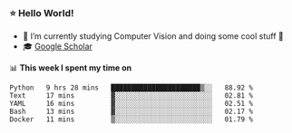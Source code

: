### ⭐️ Hello World!

<!--
**hologerry/hologerry** is a ✨ _special_ ✨ repository because its `README.md` (this file) appears on your GitHub profile.

Here are some ideas to get you started:

- 🔭 I’m currently working and studying on Computer Vision
- 🌱 I’m currently learning at Peking University
- 💬 Ask me about 
- 📫 How to reach me: E-mail
- 😄 Pronouns: he/his
- ⚡ Fun fact: Music is the Power
-->


- 🔭 I’m currently studying Computer Vision and doing some cool stuff 🤖
- 🎓 [Google Scholar](https://scholar.google.com/citations?user=3ykqW9wAAAAJ&hl=en)


📊 **This week I spent my time on**

<!--START_SECTION:waka-->
```text
Python   9 hrs 28 mins   ██████████████████████▒░░   88.92 % 
Text     17 mins         ▓░░░░░░░░░░░░░░░░░░░░░░░░   02.81 % 
YAML     16 mins         ▓░░░░░░░░░░░░░░░░░░░░░░░░   02.51 % 
Bash     13 mins         ▓░░░░░░░░░░░░░░░░░░░░░░░░   02.17 % 
Docker   11 mins         ▒░░░░░░░░░░░░░░░░░░░░░░░░   01.79 % 
```
<!--END_SECTION:waka-->
